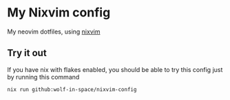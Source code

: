 # My Nixvim config

My neovim dotfiles, using [nixvim](https://github.com/nix-community/nixvim)

## Try it out

If you have nix with flakes enabled, you should be able to try this config
just by running this command

```
nix run github:wolf-in-space/nixvim-config
```
